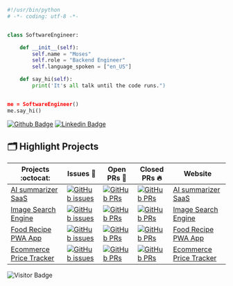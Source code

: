 ```python
#!/usr/bin/python
# -*- coding: utf-8 -*-


class SoftwareEngineer:

    def __init__(self):
        self.name = "Moses"
        self.role = "Backend Engineer"
        self.language_spoken = ["en_US"]

    def say_hi(self):
        print('It's all talk until the code runs.")


me = SoftwareEngineer()
me.say_hi()
```

[![Github Badge](http://img.shields.io/badge/-Github-black?style=flat-square&logo=github&link=https://github.com/Defcon27/)](https://github.com/TheODDYSEY) 
[![Linkedin Badge](https://img.shields.io/badge/-LinkedIn-blue?style=flat-square&logo=Linkedin&logoColor=white&link=https://www.linkedin.com/in/hemanthkollipara/)](https://www.linkedin.com/in/moses-sabila-514492263/)


## 🗂️ Highlight Projects
| Projects :octocat: | Issues :bug: | Open PRs :bell: | Closed PRs :fire: | Website |
|--------------------|--------------|------------------|--------------------|----------------|
| [AI summarizer SaaS](https://github.com/TheODDYSEY/AI-Summarizer-SaaS) | [![GitHub issues](https://img.shields.io/github/issues/TheODDYSEY/AI-Summarizer-SaaS?color=green&logo=github&style=flat)](https://github.com/TheODDYSEY/AI-Summarizer-SaaS/issues) | [![GitHub PRs](https://img.shields.io/github/issues-pr/TheODDYSEY/AI-Summarizer-SaaS?style=flat&logo=github)](https://github.com/TheODDYSEY/AI-Summarizer-SaaS/pulls) | [![GitHub PRs](https://img.shields.io/github/issues-pr-closed/TheODDYSEY/AI-Summarizer-SaaS?style=flat&color=critical&logo=github)](https://github.com/TheODDYSEY/Image-Search-Engine/pulls?q=is%3Apr+is%3Aclosed) | [AI summarizer SaaS](https://ai-summarizer-saas.herokuapp.com/) |
| [Image Search Engine](https://github.com/TheODDYSEY/Image-Search-Engine) | [![GitHub issues](https://img.shields.io/github/issues/TheODDYSEY/Image-Search-Engine?color=green&logo=github&style=flat)](https://github.com/TheODDYSEY/Image-Search-Engine/issues) | [![GitHub PRs](https://img.shields.io/github/issues-pr/TheODDYSEY/Image-Search-Engine?style=flat&logo=github)](https://github.com/TheODDYSEY/Image-Search-Engine/pulls) | [![GitHub PRs](https://img.shields.io/github/issues-pr-closed/TheODDYSEY/Image-Search-Enginer?style=flat&color=critical&logo=github)](https://github.com/TheODDYSEY/Image-Search-Engine/pulls?q=is%3Apr+is%3Aclosed) | [Image Search Engine](https://image-search-engine-oddysey.herokuapp.com/) |
| [Food Recipe PWA App](https://github.com/TheODDYSEY/Food-Recipe-Pwa.git) | [![GitHub issues](https://img.shields.io/github/issues/TheODDYSEY/Food-Recipe-Pwa?color=green&logo=github&style=flat)](https://github.com/TheODDYSEY/Food-Recipe-Pwa/issues) | [![GitHub PRs](https://img.shields.io/github/issues-pr/TheODDYSEY/Food-Recipe-Pwa?style=flat&logo=github)](https://github.com/TheODDYSEY/Image-Search-Engine/pulls) | [![GitHub PRs](https://img.shields.io/github/issues-pr-closed/TheODDYSEY/Food-Recipe-Pwar?style=flat&color=critical&logo=github)](https://github.com/TheODDYSEY/Food-Recipe-Pwa/pulls?q=is%3Apr+is%3Aclosed) | [Food Recipe PWA App](https://food-recipe-pwa-oddysey.herokuapp.com/) |
| [Ecommerce Price Tracker](https://github.com/TheODDYSEY/Ecommerce-Price-Tracker) | [![GitHub issues](https://img.shields.io/github/issues/TheODDYSEY/Ecommerce-Price-Tracker?color=green&logo=github&style=flat)](https://github.com/TheODDYSEY/Ecommerce-Price-Tracker/issues) | [![GitHub PRs](https://img.shields.io/github/issues-pr/TheODDYSEY/Ecommerce-Price-Tracker?style=flat&logo=github)](https://github.com/TheODDYSEY/Ecommerce-Price-Tracker/pulls) | [![GitHub PRs](https://img.shields.io/github/issues-pr-closed/TheODDYSEY/Ecommerce-Price-Tracker?style=flat&color=critical&logo=github)](https://github.com/TheODDYSEY/Ecommerce-Price-Tracker/pulls?q=is%3Apr+is%3Aclosed) | [Ecommerce Price Tracker](https://shop-sense-nine.vercel.app/) |




![Visitor Badge](https://visitor-badge.laobi.icu/badge?page_id=TheODDYSEY.TheODDYSEY)
